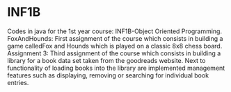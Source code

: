 # INF1B
Codes in java for the 1st year course: INF1B-Object Oriented Programming.
FoxAndHounds: First assignment of the course which consists in building a game calledFox and Hounds which is played on a classic 8x8 chess board.
Assignment 3: Third assignment of the course which consists in building a library for a book data set taken from the goodreads website. Next to functionality of loading books into the library are implemented management features such as displaying, removing or searching for individual book entries.
